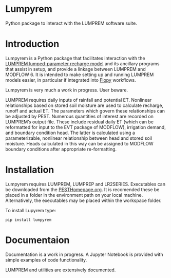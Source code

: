 # Lumpyrem
Python package to interact with the LUMPREM software suite.

# Introduction
Lumpyrem is a Python package that facilitates interaction with the [LUMPREM lumped-parameter recharge model](https://s3.amazonaws.com/docs.pesthomepage.org/software/lumprem.zip) and its ancillary programs that assist in setup, and provide a linkage between LUMPREM and MODFLOW 6.
It is intended to make setting up and running LUMPREM models easier, in particular if integrated into [Flopy](https://github.com/modflowpy/flopy) workflows. 

Lumpyrem is very much a work in progress. User beware.

LUMPREM requires daily inputs of rainfall and potential ET. Nonlinear relationships based on stored soil moisture are used to calculate recharge, runoff and actual ET. The parameters which govern these relationships can be adjusted by PEST. Numerous quantities of interest are recorded on LUMPREM’s output file. These include residual daily ET (which can be reformatted for input to the EVT package of MODFLOW), irrigation demand, and boundary condition head. The latter is calculated using a parameterizable, nonlinear relationship between head and stored soil moisture. Heads calculated in this way can be assigned to MODFLOW boundary conditions after appropriate re-formatting.

# Installation
Lumpyrem requires LUMPREM, LUMPREP and LR2SERIES. Executables can be downloaded from the [PESTHomepage.org](https://pesthomepage.org/software-0). It is recomended these be placed in a folder in the environment path on your local machine. Alternatively, the executables may be placed within the workspace folder.

To install Lupyrem type:
   
    pip install lumpyrem
   
   
# Documentaion
Documentation is a work in progress. A Jupyter Notebook is provided with simple examples of code functionality. 

LUMPREM and utilities are extensively documented.


